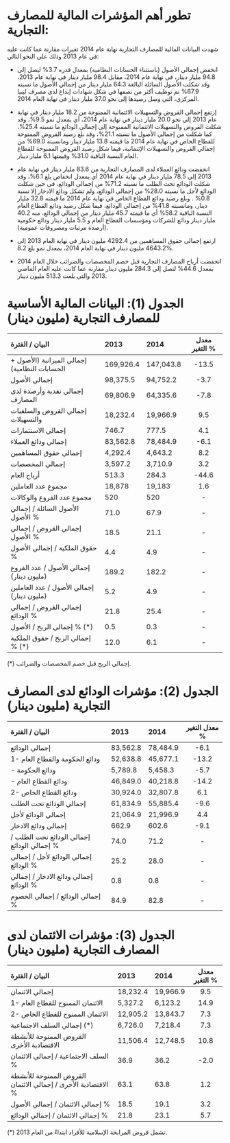 # تطور أهم المؤشرات المالية للمصارف التجارية:

شهدت البيانات المالية للمصارف التجارية نهاية عام 2014 تغيرات مقارنة عما كانت عليه في عام 2013 وذلك على النحو التالي:

- انخفض إجمالي الأصول (باستثناء الحسابات النظامية) بمعدل قدره 3.7% ليصل إلى 94.8 مليار دينار، في نهاية عام 2014، مقابل 98.4 مليار دينار في نهاية عام 2013، وقد شكلت الأصول السائلة البالغة 64.3 مليار دينار من إجمالي الأصول ما نسبته 67.9% تم توظيف أكثر من نصفها في شكل شهادات إيداع لدى مصرف ليبيا المركزي، التي وصل رصيدها إلى نحو 37.0 مليار دينار في نهاية العام 2014.

- إرتفع إجمالي القروض والتسهيلات الائتمانية الممنوحة من 18.2 مليار دينار في نهاية عام 2013 إلى نحو 20.0 مليار دينار في نهاية عام 2014، أي بمعدل نمو 9.5%، وقد شكلت القروض والتسهيلات الائتمانية الممنوحة إلى إجمالي الودائع ما نسبته 25.4%، كما شكلت من إجمالي الأصول ما نسبته 21.1%، وقد بلغ رصيد القروض الممنوحة للقطاع الخاص في نهاية عام 2014 ما قيمته 13.8 مليار دينار ومانسبته 69.0% من إجمالي القروض والتسهيلات الإئتمانية، فيما شكل رصيد القروض الممنوحة للقطاع العام النسبة الباقية 31.0% وقيمتها 6.1 مليار دينار.

- انخفضت ودائع العملاء لدى المصارف التجارية من 83.6 مليار دينار في نهاية عام 2013 إلى 78.5 مليار دينار في نهاية عام 2014 أي بمعدل انخفاض بلغ 6.1%، وقد شكلت الودائع تحت الطلب ما نسبته 71.2% من إجمالي الودائع، في حين شكلت الودائع لأجل ما نسبته 28.0% من إجمالي الودائع، ولم تشكل ودائع الادخار إلا نسبة 0.8% . وبلغ رصيد ودائع القطاع الخاص في نهاية عام 2014 ما قيمته 32.8 مليار دينار، ومانسبته 41.8% من إجمالي الودائع، فيما شكل رصيد ودائع القطاع العام النسبة الباقية 58.2% أي ما قيمته 45.7 مليار دينار من إجمالي الودائع، منه 40.2 مليار دينار ودائع للشركات ومؤسسات القطاع العام و 5.5 مليار دينار ودائع حكومية (أرصدة مرتبات ومصروفات عمومية).

- ارتفع إجمالي حقوق المساهمين من 4292.4 مليون دينار في نهاية العام 2013 إلى 4643.2 مليون دينار في نهاية العام 2014، بمعدل نمو بلغ 8.2%.

- انخفضت أرباح المصارف التجارية قبل خصم المخصصات والضرائب خلال العام 2014 بمعدل 44.6% لتصل إلى 284.3 مليون دينار مقارنة عما كانت عليه العام الماضي 2013 والتي بلغت 513.3 مليون دينار.

# الجدول (1): البيانات المالية الأساسية للمصارف التجارية (مليون دينار)

| البيان / الفترة                               | 2013      | 2014      | معدل التغير % |
| :-------------------------------------------- | :-------- | :-------- | :-----------: |
| إجمالي الميزانية (الأصول + الحسابات النظامية) | 169,926.4 | 147,043.8 |     -13.5     |
| إجمالي الأصول                                 | 98,375.5  | 94,752.2  |     -3.7      |
| إجمالي نقدية وأرصدة لدى المصارف               | 69,806.9  | 64,335.6  |     -7.8      |
| إجمالي القروض والسلفيات والتسهيلات            | 18,232.4  | 19,966.9  |      9.5      |
| إجمالي الاستثمارات                            | 746.7     | 777.5     |      4.1      |
| إجمالي ودائع العملاء                          | 83,562.8  | 78,484.9  |     -6.1      |
| إجمالي حقوق المساهمين                         | 4,292.4   | 4,643.2   |      8.2      |
| إجمالي المخصصات                               | 3,597.2   | 3,710.9   |      3.2      |
| أرباح العام                                   | 513.3     | 284.3     |     -44.6     |
| مجموع عدد العاملين                            | 18,878    | 19,183    |      1.6      |
| مجموع عدد الفروع والوكالات                    | 520       | 520       |       -       |
| الأصول السائلة / إجمالي الأصول %              | 71.0      | 67.9      |       -       |
| إجمالي القروض / إجمالي الأصول %               | 18.5      | 21.1      |       -       |
| حقوق الملكية / إجمالي الأصول %                | 4.4       | 4.9       |       -       |
| إجمالي الأصول / عدد الفروع (مليون دينار)      | 189.2     | 182.2     |       -       |
| إجمالي الأصول / عدد العاملين (مليون دينار)    | 5.2       | 4.9       |       -       |
| إجمالي القروض / إجمالي الودائع %              | 21.8      | 25.4      |       -       |
| إجمالي الربح / الأصول % (\*)                  | 0.5       | 0.3       |       -       |
| إجمالي الربح / حقوق الملكية % (\*)            | 12.0      | 6.1       |       -       |

(\*) إجمالي الربح قبل خصم المخصصات والضرائب.

# الجدول (2): مؤشرات الودائع لدى المصارف التجارية (مليون دينار)

| البيان / الفترة                             | 2013     | 2014     | معدل التغير % |
| :------------------------------------------ | :------- | :------- | :-----------: |
| إجمالي الودائع                              | 83,562.8 | 78,484.9 |     -6.1      |
| 1- ودائع الحكومة والقطاع العام              | 52,638.8 | 45,677.1 |     -13.2     |
| - ودائع الحكومة                             | 5,789.8  | 5,458.3  |     -5.7      |
| - ودائع القطاع العام                        | 46,849.0 | 40,218.8 |     -14.2     |
| 2- ودائع القطاع الخاص                       | 30,924.0 | 32,807.8 |      6.1      |
| إجمالي الودائع تحت الطلب                    | 61,834.9 | 55,885.4 |     -9.6      |
| إجمالي الودائع لأجل                         | 21,064.9 | 21,996.9 |      4.4      |
| إجمالي ودائع الادخار                        | 662.9    | 602.6    |     -9.1      |
| إجمالي الودائع تحت الطلب / إجمالي الودائع % | 74.0     | 71.2     |       -       |
| إجمالي الودائع لأجل / إجمالي الودائع %      | 25.2     | 28.0     |       -       |
| إجمالي ودائع الادخار / إجمالي الودائع %     | 0.8      | 0.8      |       -       |
| إجمالي الودائع / إجمالي الخصوم %            | 84.9     | 82.8     |       -       |

# الجدول (3): مؤشرات الائتمان لدى المصارف التجارية (مليون دينار)

| البيان / الفترة                                               | 2013     | 2014     | معدل التغير % |
| :------------------------------------------------------------ | :------- | :------- | :-----------: |
| إجمالي الائتمان                                               | 18,232.4 | 19,966.9 |      9.5      |
| 1- الائتمان الممنوح للقطاع العام                              | 5,327.2  | 6,123.2  |     14.9      |
| 2- الائتمان الممنوح للقطاع الخاص                              | 12,905.2 | 13,843.7 |      7.3      |
| إجمالي السلف الاجتماعية (\*)                                  | 6,726.0  | 7,218.4  |      7.3      |
| القروض الممنوحة للأنشطة الاقتصادية الأخرى                     | 11,506.4 | 12,748.5 |     10.8      |
| السلف الاجتماعية / إجمالي الائتمان %                          | 36.9     | 36.2     |     -2.0      |
| القروض الممنوحة للأنشطة الاقتصادية الأخرى / إجمالي الائتمان % | 63.1     | 63.8     |      1.2      |
| إجمالي الائتمان / إجمالي الأصول %                             | 18.5     | 19.1     |      3.2      |
| إجمالي الائتمان / إجمالي الودائع %                            | 21.8     | 23.1     |      5.7      |

(\*) تشمل قروض المرابحة الإسلامية للأفراد ابتداءً من العام 2013.
